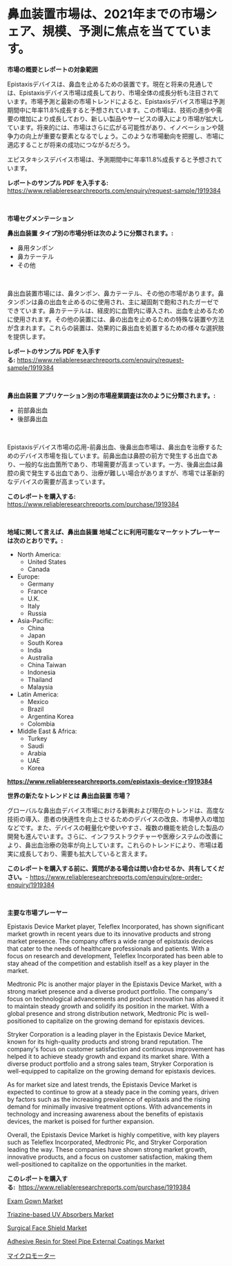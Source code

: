 <p><h1>鼻血装置市場は、2021年までの市場シェア、規模、予測に焦点を当てています。</h1></p><p><strong>市場の概要とレポートの対象範囲</strong></p>
<p><p>Epistaxisデバイスは、鼻血を止めるための装置です。現在と将来の見通しでは、Epistaxisデバイス市場は成長しており、市場全体の成長分析も注目されています。市場予測と最新の市場トレンドによると、Epistaxisデバイス市場は予測期間中に年率11.8%成長すると予想されています。この市場は、技術の進歩や需要の増加により成長しており、新しい製品やサービスの導入により市場が拡大しています。将来的には、市場はさらに広がる可能性があり、イノベーションや競争力の向上が重要な要素となるでしょう。このような市場動向を把握し、市場に適応することが将来の成功につながるだろう。</p><p>エピスタキシスデバイス市場は、予測期間中に年率11.8%成長すると予想されています。</p></p>
<p><strong>レポートのサンプル PDF を入手する:</strong> <a href="https://www.reliableresearchreports.com/enquiry/request-sample/1919384">https://www.reliableresearchreports.com/enquiry/request-sample/1919384</a></p>
<p>&nbsp;</p>
<p><strong>市場セグメンテーション</strong></p>
<p><strong>鼻出血装置 タイプ別の市場分析は次のように分類されます。:</strong></p>
<p><ul><li>鼻用タンポン</li><li>鼻カテーテル</li><li>その他</li></ul></p>
<p>&nbsp;</p>
<p><p>鼻出血装置市場には、鼻タンポン、鼻カテーテル、その他の市場があります。鼻タンポンは鼻の出血を止めるのに使用され、主に凝固剤で飽和されたガーゼでできています。鼻カテーテルは、経皮的に血管内に導入され、出血を止めるために使用されます。その他の装置には、鼻の出血を止めるための特殊な装置や方法が含まれます。これらの装置は、効果的に鼻出血を処置するための様々な選択肢を提供します。</p></p>
<p><strong>レポートのサンプル PDF を入手する:</strong>&nbsp;<a href="https://www.reliableresearchreports.com/enquiry/request-sample/1919384">https://www.reliableresearchreports.com/enquiry/request-sample/1919384</a></p>
<p>&nbsp;</p>
<p><strong> 鼻出血装置 アプリケーション別の市場産業調査は次のように分類されます。:</strong></p>
<p><ul><li>前部鼻出血</li><li>後部鼻出血</li></ul></p>
<p>&nbsp;</p>
<p><p>Epistaxisデバイス市場の応用-前鼻出血、後鼻出血市場は、鼻出血を治療するためのデバイス市場を指しています。前鼻出血は鼻腔の前方で発生する出血であり、一般的な出血箇所であり、市場需要が高まっています。一方、後鼻出血は鼻腔の奥で発生する出血であり、治療が難しい場合がありますが、市場では革新的なデバイスの需要が高まっています。</p></p>
<p><strong>このレポートを購入する:</strong>&nbsp; <a href="https://www.reliableresearchreports.com/purchase/1919384">https://www.reliableresearchreports.com/purchase/1919384</a></p>
<p>&nbsp;</p>
<p><strong>地域に関して言えば、鼻出血装置 地域ごとに利用可能なマーケットプレーヤーは次のとおりです。:</strong></p>
<p><ul>
    <li>
        North America:
        <ul>
            <li>United States</li>
            <li>Canada</li>
        </ul>
    </li>
    <li>
        Europe:
        <ul>
            <li>Germany</li>
            <li>France</li>
            <li>U.K.</li>
            <li>Italy</li>
            <li>Russia</li>
        </ul>
    </li>
    <li>
        Asia-Pacific:
        <ul>
            <li>China</li>
            <li>Japan</li>
            <li>South Korea</li>
            <li>India</li>
            <li>Australia</li>
            <li>China Taiwan</li>
            <li>Indonesia</li>
            <li>Thailand</li>
            <li>Malaysia</li>
        </ul>
    </li>
    <li>
        Latin America:
        <ul>
            <li>Mexico</li>
            <li>Brazil</li>
            <li>Argentina Korea</li>
            <li>Colombia</li>
        </ul>
    </li>
    <li>
        Middle East & Africa:
        <ul>
            <li>Turkey</li>
            <li>Saudi</li>
            <li>Arabia</li>
            <li>UAE</li>
            <li>Korea</li>
        </ul>
    </li>
    </ul></p>
<p><strong><a href="https://www.reliableresearchreports.com/epistaxis-device-r1919384">https://www.reliableresearchreports.com/epistaxis-device-r1919384</a></strong>&nbsp;</p>
<p><strong>世界の新たなトレンドとは 鼻出血装置 市場？</strong></p>
<p><p>グローバルな鼻出血デバイス市場における新興および現在のトレンドは、高度な技術の導入、患者の快適性を向上させるためのデバイスの改良、市場参入の増加などです。また、デバイスの軽量化や使いやすさ、複数の機能を統合した製品の開発も進んでいます。さらに、インフラストラクチャーや医療システムの改善により、鼻出血治療の効率が向上しています。これらのトレンドにより、市場は着実に成長しており、需要も拡大していると言えます。</p></p>
<p><strong>このレポートを購入する前に、質問がある場合は問い合わせるか、共有してください。</strong>- <a href="https://www.reliableresearchreports.com/enquiry/pre-order-enquiry/1919384">https://www.reliableresearchreports.com/enquiry/pre-order-enquiry/1919384</a></p>
<p>&nbsp;</p>
<p><strong>主要な市場プレーヤー</strong></p>
<p><p>Epistaxis Device Market player, Teleflex Incorporated, has shown significant market growth in recent years due to its innovative products and strong market presence. The company offers a wide range of epistaxis devices that cater to the needs of healthcare professionals and patients. With a focus on research and development, Teleflex Incorporated has been able to stay ahead of the competition and establish itself as a key player in the market.</p><p>Medtronic Plc is another major player in the Epistaxis Device Market, with a strong market presence and a diverse product portfolio. The company's focus on technological advancements and product innovation has allowed it to maintain steady growth and solidify its position in the market. With a global presence and strong distribution network, Medtronic Plc is well-positioned to capitalize on the growing demand for epistaxis devices.</p><p>Stryker Corporation is a leading player in the Epistaxis Device Market, known for its high-quality products and strong brand reputation. The company's focus on customer satisfaction and continuous improvement has helped it to achieve steady growth and expand its market share. With a diverse product portfolio and a strong sales team, Stryker Corporation is well-equipped to capitalize on the growing demand for epistaxis devices.</p><p>As for market size and latest trends, the Epistaxis Device Market is expected to continue to grow at a steady pace in the coming years, driven by factors such as the increasing prevalence of epistaxis and the rising demand for minimally invasive treatment options. With advancements in technology and increasing awareness about the benefits of epistaxis devices, the market is poised for further expansion.</p><p>Overall, the Epistaxis Device Market is highly competitive, with key players such as Teleflex Incorporated, Medtronic Plc, and Stryker Corporation leading the way. These companies have shown strong market growth, innovative products, and a focus on customer satisfaction, making them well-positioned to capitalize on the opportunities in the market.</p></p>
<p><strong>このレポートを購入する:</strong>&nbsp;&nbsp;<a href="https://www.reliableresearchreports.com/purchase/1919384">https://www.reliableresearchreports.com/purchase/1919384</a></p>
<p><p><a href="https://github.com/SheilaBruen2023/Market-Research-Report-List-1/blob/main/exam-gown-market.md">Exam Gown Market</a></p><p><a href="https://issuu.com/reportprime-2/docs/triazine-based-uv-absorbers-market-size-2030.pptx">Triazine-based UV Absorbers Market</a></p><p><a href="https://github.com/lataunyatinikmelvin59ilbd0dv/Market-Research-Report-List-2/blob/main/surgical-face-shield-market.md">Surgical Face Shield Market</a></p><p><a href="https://issuu.com/reportprime-2/docs/adhesive-resin-for-steel-pipe-external-coatings-ma">Adhesive Resin for Steel Pipe External Coatings Market</a></p><p><a href="https://github.com/KaydenJohns1964/Market-Research-Report-List-1/blob/main/553445647671.md">マイクロモーター</a></p></p>